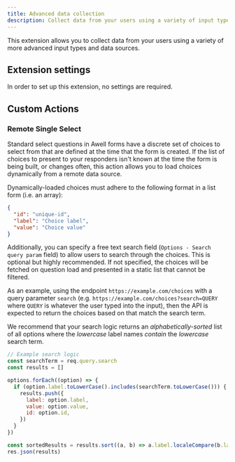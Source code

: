 ```yaml
---
title: Advanced data collection
description: Collect data from your users using a variety of input types and data sources
---
```


This extension allows you to collect data from your users using a variety of more advanced input types and data sources.

## Extension settings

In order to set up this extension, no settings are required.

## Custom Actions

### Remote Single Select

Standard select questions in Awell forms have a discrete set of choices to select from that are defined at the time that the form is created. If the list of choices to present to your responders isn't known at the time the form is being built, or changes often, this action allows you to load choices dynamically from a remote data source.

Dynamically-loaded choices must adhere to the following format in a list form (i.e. an array):

```json
{
  "id": "unique-id",
  "label": "Choice label",
  "value": "Choice value"
}
```

Additionally, you can specify a free text search field (`Options - Search query param` field) to allow users to search through the choices. This is optional but highly recommended. If not specified, the choices will be fetched on question load and presented in a static list that cannot be filtered.

As an example, using the endpoint `https://example.com/choices` with a query parameter `search` (e.g. `https://example.com/choices?search=QUERY` where `QUERY` is whatever the user typed into the input), then the API is expected to return the choices based on that match the search term.

We recommend that your search logic returns an _alphabetically-sorted_ list of all options where the _lowercase_ label names _contain_ the _lowercase_ search term.

```js
// Example search logic
const searchTerm = req.query.search
const results = []

options.forEach((option) => {
  if (option.label.toLowerCase().includes(searchTerm.toLowerCase())) {
    results.push({
      label: option.label,
      value: option.value,
      id: option.id,
    })
  }
})

const sortedResults = results.sort((a, b) => a.label.localeCompare(b.label))
res.json(results)
```

